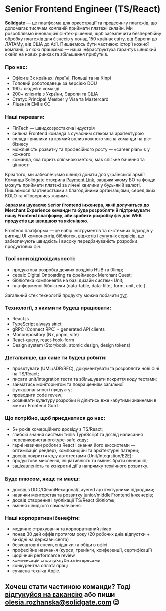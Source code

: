 # Senior Frontend Engineer (TS/React)

**[Solidgate](https://solidgate.com/)** — це платформа для оркестрації та процесингу платежів, що допомагає тисячам компаній приймати платежі онлайн. Ми розробляємо інноваційні фінтех-рішення, щоб забезпечити безперебійну обробку платежів для бізнесів у понад 150 країнах світу, від Європи до ЛАТАМу, від США до Азії. Пишаємось бути частиною історії кожної компанії, з якою працюємо — наша інфраструктура гарантує швидкий скейл на нових ринках та збільшення прибутків.

### Про нас:
- Офіси в 3х країнах: Україні, Польщі та на Кіпрі
- Топовий роботодавець за версією DOU
- 190+ людей в команді
- 200+ клієнтів з України, Європи та США
- Статус Principal Member у Visa та Mastercard
- Ліцензія ЕМІ в ЄС

### Наші переваги:
- FinTech — швидкозростаюча індустрія
- сильна Frontend команда з сучасним стеком та архітектурою
- складні виклики та прямий вплив кожного члена команди на ріст бізнесу
- можливість розвитку та професійного росту — «career plan» є у кожного
- команда, яка горить спільною метою, має спільне бачення та цінності

Крім того, ми забезпечуємо швидкі донати для української армії! Команда Solidgate створила [Payment Link](https://ain.ua/2022/07/29/charity-payment-link/), завдяки якому БО та фонди можуть приймати платежі за лічені хвилини у будь-якій валюті. Пишаємося партнерствами з благодійними організаціями, серед яких KOLO та «Повернись живим».

**Зараз ми шукаємо Senior Frontend інженера, який долучиться до Merchant Experience команди та буде розробляти й підтримувати нашу Frontend платформу, аби зробити розробку фіч для WEB продуктів ще швидшою та якіснішою.**

Frontend платформа — це набір інструментів та системних підходів у вигляді UI компонентів, бібліотек, віджетів і супутніх сервісів, що забезпечують швидкість і високу передбачуваність розробки продуктових фіч.

### Твої зони відповідальності:
- продуктова розробка деяких розділів HUB та Olimp;
- cервіс Digital Onboarding та фреймворк Merchant Quest;
- бібліотека компонентів на базі дизайн системи Unit;
- платформенні бібліотеки (data-table, data-filter, form, unit, etc.).

Загальний стек технологій продукту можна побачити [тут](https://solidgate-tech.github.io/).

### Технології, з якими ти будеш працювати:
- React.js
- TypeScript always strict
- gRPC (Connect RPC) + generated API clients
- Monorepository (Nx, pnpm, vite)
- React-query, react-hook-form
- Design system (Storybook, atomic design, design tokens)

### Детальніше, що саме ти будеш робити:
- проєктувати (UML/ADR/RFC), документувати та розробляти нові фічі на TS/React;
- писати unit/integration тести та збільшувати покриття коду тестами;
- займатись моніторингом та покращенням загальної функціональності продукту;
- проводити code review;
- розвивати культуру розробки й ділитись вже набутими знаннями в межах Frontend Guild.

### Що потрібно, щоб приєднатися до нас:
- 5+ років комерційного досвіду з TS/React;
- глибокі знання системи типів TypeScript та досвід написання перевикористаного type-safe коду;
- гарні навички роботи з React і знання його екосистеми — оптимізація рендеру, композиційні та архітектурні патерни;
- досвід покриття коду автотестами (Unit/Integration/E2E);
- продуктове мислення, ініціативність та вміння брати овнершіп;
- зацікавленість та конкретні дії в напрямку технічного розвитку.

### Буде плюсом, якщо ти маєш:
- досвід з DDD/Clean/Hexagonal/Layered архітектурними підходами;
- навички менторства та розвитку junior/middle Frontend інженерів;
- досвід створення і публікації TS/React бібліотек;
- вміння швидкого самонавчання.

### Наші корпоративні бенефіти:
- медичне страхування та корпоративний лікар
- понад 30 дей оффів протягом року (20 робочих днів відпустки + вихідні на державні свята)
- безкоштовні снеки, сніданки та обіди в офісі
- професійне навчання (курси, тренінги, конференції, сертифікації)
- щорічний performance review
- компенсація спорту/клуби за інтересами
- конкурентна оплата праці
- сучасна техніка Apple.

## Хочеш стати частиною команди? Тоді [відгукуйся на вакансію](https://jobs.dou.ua/companies/solidgate/vacancies/256088/) або пиши olesia.rozhanska@solidgate.com 😉
